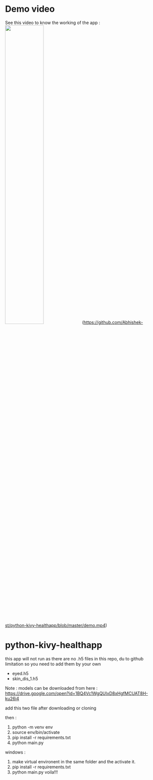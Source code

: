 # Demo video
See this video to know the working of the app : 
<br>
<img src="https://github.com/Abhishek-st/python-kivy-healthapp/blob/master/demo.mp4" width="50%" />(https://github.com/Abhishek-st/python-kivy-healthapp/blob/master/demo.mp4)

# python-kivy-healthapp

this app will not run as there are no .h5 files in this repo, du to github limitation so you need to add them by your own
* eyed.h5
* skin_dis_1.h5

Note :  models can be downloaded from here : https://drive.google.com/open?id=1BQ4Vc1WgQUIxD8xHgfMCUAT8H-ku26i4

add this two file after downloading or cloning

then : 

1) python -m venv env
2) source env/bin/activate
3) pip install -r requirements.txt
4) python main.py

windows : 
1) make virtual environent in the same folder and the activate it.
2) pip install -r requirements.txt
3) python main.py
voila!!!
